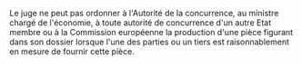 Le juge ne peut pas ordonner à l'Autorité de la concurrence, au ministre chargé de l'économie, à toute autorité de concurrence d'un autre Etat membre ou à la Commission européenne la production d'une pièce figurant dans son dossier lorsque l'une des parties ou un tiers est raisonnablement en mesure de fournir cette pièce. 